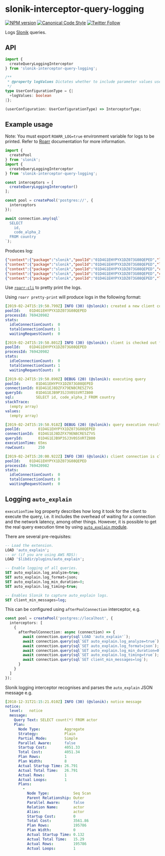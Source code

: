 # slonik-interceptor-query-logging

[![NPM version](http://img.shields.io/npm/v/slonik-interceptor-query-logging.svg?style=flat-square)](https://www.npmjs.org/package/slonik-interceptor-query-logging)
[![Canonical Code Style](https://img.shields.io/badge/code%20style-canonical-blue.svg?style=flat-square)](https://github.com/gajus/canonical)
[![Twitter Follow](https://img.shields.io/twitter/follow/kuizinas.svg?style=social&label=Follow)](https://twitter.com/kuizinas)

Logs [Slonik](https://github.com/gajus/slonik) queries.

## API

```ts
import {
  createQueryLoggingInterceptor
} from 'slonik-interceptor-query-logging';
```

```ts
/**
 * @property logValues Dictates whether to include parameter values used to execute the query. (default: true)
 */
type UserConfigurationType = {|
  +logValues: boolean
|};

(userConfiguration: UserConfigurationType) => InterceptorType;
```

## Example usage

Note: You must export `ROARR_LOG=true` environment variable for logs to be printed. Refer to [Roarr](https://github.com/gajus/roarr) documentation for more information.

```ts
import {
  createPool
} from 'slonik';
import {
  createQueryLoggingInterceptor
} from 'slonik-interceptor-query-logging';

const interceptors = [
  createQueryLoggingInterceptor()
];

const pool = createPool('postgres://', {
  interceptors
});

await connection.any(sql`
  SELECT
    id,
    code_alpha_2
  FROM country
`);
```

Produces log:

```json
{"context":{"package":"slonik","poolId":"01D4G1EHYPYX1DZ073G08QEPED","logLevel":30,"processId":769420982,"stats":{"idleConnectionCount":0,"totalConnectionCount":1,"waitingRequestCount":0}},"message":"created a new client connection","sequence":0,"time":1551021590799,"version":"1.0.0"}
{"context":{"package":"slonik","poolId":"01D4G1EHYPYX1DZ073G08QEPED","logLevel":30,"processId":769420982,"stats":{"idleConnectionCount":0,"totalConnectionCount":1,"waitingRequestCount":0}},"message":"client is checked out from the pool","sequence":1,"time":1551021590801,"version":"1.0.0"}
{"context":{"package":"slonik","poolId":"01D4G1EHYPYX1DZ073G08QEPED","connectionId":"01D4G1EJ8DZFX79EN8CRE5Z7VS","queryId":"01D4G1EJB9P3SJ3V0SSVRTZ800","logLevel":20,"sql":"SELECT id, code_alpha_2 FROM country","stackTrace":[],"values":[]},"message":"executing query","sequence":2,"time":1551021590890,"version":"1.0.0"}
{"context":{"package":"slonik","poolId":"01D4G1EHYPYX1DZ073G08QEPED","connectionId":"01D4G1EJ8DZFX79EN8CRE5Z7VS","queryId":"01D4G1EJB9P3SJ3V0SSVRTZ800","logLevel":20,"executionTime":"65ms","rowCount":250},"message":"query execution result","sequence":3,"time":1551021590918,"version":"1.0.0"}
{"context":{"package":"slonik","poolId":"01D4G1EHYPYX1DZ073G08QEPED","logLevel":30,"processId":769420982,"stats":{"idleConnectionCount":0,"totalConnectionCount":0,"waitingRequestCount":0}},"message":"client connection is closed and removed from the client pool","sequence":4,"time":1551021600922,"version":"1.0.0"}
```

Use [`roarr-cli`](https://github.com/gajus/roarr-cli) to pretty print the logs.

Using `roarr pretty-print` will produce logs in the following format:

```yaml
[2019-02-24T15:19:50.799Z] INFO (30) (@slonik): created a new client connection
poolId:    01D4G1EHYPYX1DZ073G08QEPED
processId: 769420982
stats:
  idleConnectionCount:  0
  totalConnectionCount: 1
  waitingRequestCount:  0

[2019-02-24T15:19:50.801Z] INFO (30) (@slonik): client is checked out from the pool
poolId:    01D4G1EHYPYX1DZ073G08QEPED
processId: 769420982
stats:
  idleConnectionCount:  0
  totalConnectionCount: 1
  waitingRequestCount:  0

[2019-02-24T15:19:50.890Z] DEBUG (20) (@slonik): executing query
poolId:       01D4G1EHYPYX1DZ073G08QEPED
connectionId: 01D4G1EJ8DZFX79EN8CRE5Z7VS
queryId:      01D4G1EJB9P3SJ3V0SSVRTZ800
sql:          SELECT id, code_alpha_2 FROM country
stackTrace:
  (empty array)
values:
  (empty array)

[2019-02-24T15:19:50.918Z] DEBUG (20) (@slonik): query execution result
poolId:        01D4G1EHYPYX1DZ073G08QEPED
connectionId:  01D4G1EJ8DZFX79EN8CRE5Z7VS
queryId:       01D4G1EJB9P3SJ3V0SSVRTZ800
executionTime: 65ms
rowCount:      250

[2019-02-24T15:20:00.922Z] INFO (30) (@slonik): client connection is closed and removed from the client pool
poolId:    01D4G1EHYPYX1DZ073G08QEPED
processId: 769420982
stats:
  idleConnectionCount:  0
  totalConnectionCount: 0
  waitingRequestCount:  0
```

## Logging `auto_explain`

`executionTime` log property describes how long it took for the client to execute the query, i.e. it includes the overhead of waiting for a connection and the network latency, among other things. However, it is possible to get the real query execution time by using [`auto_explain` module](https://www.postgresql.org/docs/current/auto-explain.html).

There are several pre-requisites:

```sql
-- Load the extension.
LOAD 'auto_explain';
-- or (if you are using AWS RDS):
LOAD '$libdir/plugins/auto_explain';

-- Enable logging of all queries.
SET auto_explain.log_analyze=true;
SET auto_explain.log_format=json;
SET auto_explain.log_min_duration=0;
SET auto_explain.log_timing=true;

-- Enables Slonik to capture auto_explain logs.
SET client_min_messages=log;
```

This can be configured using `afterPoolConnection` interceptor, e.g.

```ts
const pool = createPool('postgres://localhost', {
  interceptors: [
    {
      afterPoolConnection: async (connection) => {
        await connection.query(sql`LOAD 'auto_explain'`);
        await connection.query(sql`SET auto_explain.log_analyze=true`);
        await connection.query(sql`SET auto_explain.log_format=json`);
        await connection.query(sql`SET auto_explain.log_min_duration=0`);
        await connection.query(sql`SET auto_explain.log_timing=true`);
        await connection.query(sql`SET client_min_messages=log`);
      }
    }
  ]
});

```

Slonik logging interceptor recognises and parses the `auto_explain` JSON message e.g.

```yaml
[2018-12-31T21:15:21.010Z] INFO (30) (@slonik): notice message
notice:
  level:   notice
  message:
    Query Text: SELECT count(*) FROM actor
    Plan:
      Node Type:           Aggregate
      Strategy:            Plain
      Partial Mode:        Simple
      Parallel Aware:      false
      Startup Cost:        4051.33
      Total Cost:          4051.34
      Plan Rows:           1
      Plan Width:          8
      Actual Startup Time: 26.791
      Actual Total Time:   26.791
      Actual Rows:         1
      Actual Loops:        1
      Plans:
        -
          Node Type:           Seq Scan
          Parent Relationship: Outer
          Parallel Aware:      false
          Relation Name:       actor
          Alias:               actor
          Startup Cost:        0
          Total Cost:          3561.86
          Plan Rows:           195786
          Plan Width:          0
          Actual Startup Time: 0.132
          Actual Total Time:   15.29
          Actual Rows:         195786
          Actual Loops:        1
```
